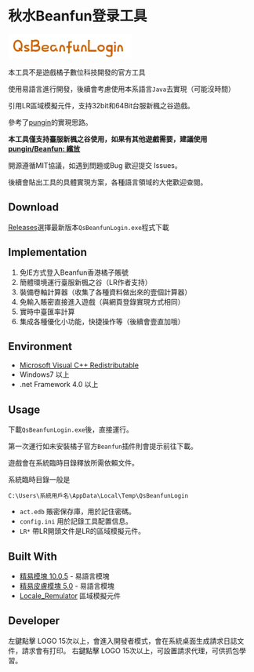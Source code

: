 # 秋水Beanfun登录工具

![logo](./logo.png)

本工具不是遊戲橘子數位科技開發的官方工具

使用易語言進行開發，後續會考慮使用本系語言`Java`去實現（可能沒時間）

引用LR區域模擬元件，支持32bit和64Bit台服新楓之谷遊戲。

參考了[pungin](https://github.com/pungin)的實現思路。

**本工具僅支持臺服新楓之谷使用，如果有其他遊戲需要，建議使用[pungin/Beanfun: 繽放](https://github.com/pungin/Beanfun)**

開源遵循MIT協議，如遇到問題或Bug 歡迎提交 Issues。

後續會貼出工具的具體實現方案，各種語言領域的大佬歡迎查閱。

## Download

[Releases](https://github.com/starmcc/QsBeanfunLogin/releases)選擇最新版本`QsBeanfunLogin.exe`程式下載

## Implementation

1. 免IE方式登入Beanfun香港橘子賬號
2. 簡體環境運行臺服新楓之谷（LR作者支持）
3. 裝備卷軸計算器（收集了各種資料做出來的壹個計算器）
4. 免輸入賬密直接進入遊戲（與網頁登錄實現方式相同）
5. 實時中臺匯率計算
6. 集成各種優化小功能，快捷操作等（後續會壹直加哦）


## Environment

- [Microsoft Visual C++ Redistributable](https://docs.microsoft.com/zh-CN/cpp/windows/latest-supported-vc-redist?view=msvc-170)
- Windows7 以上
- .net Framework 4.0 以上


## Usage

下載`QsBeanfunLogin.exe`後，直接運行。

第一次運行如未安裝橘子官方`Beanfun`插件則會提示前往下載。

遊戲會在系統臨時目錄釋放所需依賴文件。

系統臨時目錄一般是

`C:\Users\系統用戶名\AppData\Local\Temp\QsBeanfunLogin`

- `act.edb` 賬密保存庫，用於記住密碼。
- `config.ini` 用於記錄工具配置信息。
- `LR*` 帶LR開頭文件是LR的區域模擬元件。

## Built With

- [精易模塊 10.0.5](https://bbs.125.la) - 易語言模塊
- [精易皮膚模塊 5.0](https://bbs.125.la/thread-14660006-1-1.html)  - 易語言模塊
- [Locale_Remulator](https://github.com/InWILL/Locale_Remulator) 區域模擬元件


## Developer

左鍵點擊 LOGO 15次以上，會進入開發者模式，會在系統桌面生成請求日誌文件，請求會有打印。
右鍵點擊 LOGO 15次以上，可設置請求代理，可供抓包學習。